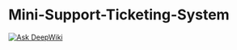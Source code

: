 # Mini-Support-Ticketing-System
[![Ask DeepWiki](https://deepwiki.com/badge.svg)](https://deepwiki.com/santo1989/Mini-Support-Ticketing-System)

